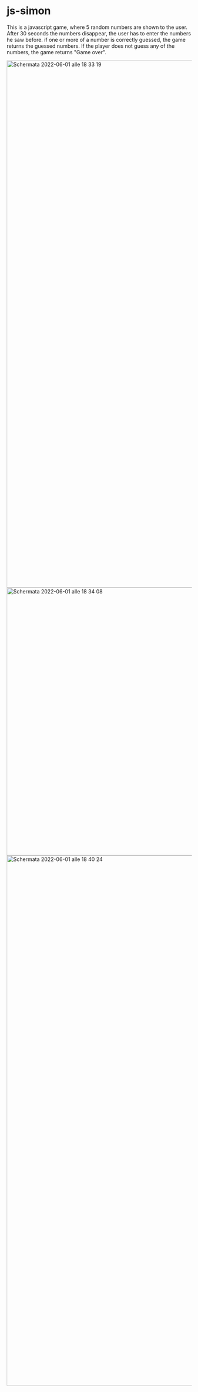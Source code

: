 # js-simon
This is a javascript game, where 5 random numbers are shown to the user.
After 30 seconds the numbers disappear, the user has to enter the numbers he saw before. if one or more of a number is correctly guessed, the game returns the guessed numbers.
If the player does not guess any of the numbers, the game returns "Game over".

<img width="1431" alt="Schermata 2022-06-01 alle 18 33 19" src="https://user-images.githubusercontent.com/95136261/171455314-fb2d82e3-16db-47f1-be48-8f3835d3bfb9.png">
<img width="727" alt="Schermata 2022-06-01 alle 18 34 08" src="https://user-images.githubusercontent.com/95136261/171455323-e44e3c43-eb6e-4980-a109-0e0e09c12a87.png">
<img width="1440" alt="Schermata 2022-06-01 alle 18 40 24" src="https://user-images.githubusercontent.com/95136261/171456511-bfe4c48f-be98-42b4-bc90-a7dfd862fc85.png">
